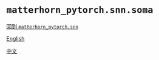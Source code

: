 # `matterhorn_pytorch.snn.soma`

[回到 `matterhorn_pytorch.snn`](./0_general.md)

[English](../../en_us/snn/4_soma.md)

[中文](../../zh_cn/snn/4_soma.md)